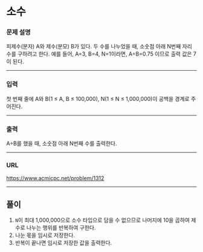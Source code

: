# 소수

### 문제 설명

피제수(분자) A와 제수(분모) B가 있다. 두 수를 나누었을 때, 소숫점 아래 N번째 자리수를 구하려고 한다. 예를 들어, A=3, B=4, N=1이라면, A÷B=0.75 이므로 출력 값은 7이 된다.

-----------
### 입력

첫 번째 줄에 A와 B(1 ≤ A, B ≤ 100,000), N(1 ≤ N ≤ 1,000,000)이 공백을 경계로 주어진다.

-----------
### 출력

A÷B를 했을 때, 소숫점 아래 N번째 수를 출력한다.

-----------
### URL

https://www.acmicpc.net/problem/1312

-----------
## 풀이
1. `N`이 최대 1,000,000으로 소수 타입으로 담을 수 없으므로 나머지에 10을 곱하여 제수로 나누는 행위를 반복하여 구한다.
2. 나눈 몫을 임시로 저장한다.
3. 반복이 끝나면 임시로 저장한 값을 출력한다.